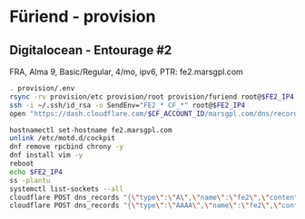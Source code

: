 # Füriend - provision

## Digitalocean - Entourage #2

FRA, Alma 9, Basic/Regular, 4/mo, ipv6, PTR: fe2.marsgpl.com

```sh
. provision/.env
rsync -rv provision/etc provision/root provision/furiend root@$FE2_IP4:/
ssh -i ~/.ssh/id_rsa -o SendEnv="FE2_* CF_*" root@$FE2_IP4
open "https://dash.cloudflare.com/$CF_ACCOUNT_ID/marsgpl.com/dns/records"
```

```bash
hostnamectl set-hostname fe2.marsgpl.com
unlink /etc/motd.d/cockpit
dnf remove rpcbind chrony -y
dnf install vim -y
reboot
echo $FE2_IP4
ss -plantu
systemctl list-sockets --all
cloudflare POST dns_records "{\"type\":\"A\",\"name\":\"fe2\",\"content\":\"$FE2_IP4\",\"proxied\":true}"
cloudflare POST dns_records "{\"type\":\"AAAA\",\"name\":\"fe2\",\"content\":\"$FE2_IP6\",\"proxied\":true}"
```
